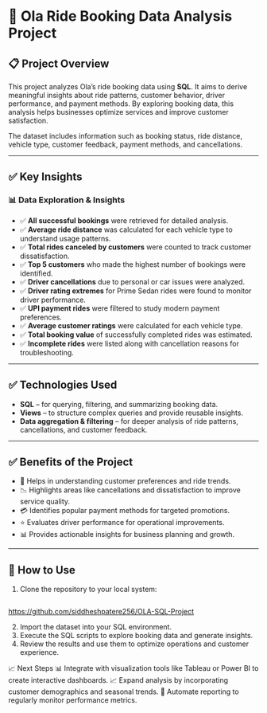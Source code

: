 # 🚖 Ola Ride Booking Data Analysis Project

## 📋 Project Overview
This project analyzes Ola’s ride booking data using **SQL**. It aims to derive meaningful insights about ride patterns, customer behavior, driver performance, and payment methods. By exploring booking data, this analysis helps businesses optimize services and improve customer satisfaction.

The dataset includes information such as booking status, ride distance, vehicle type, customer feedback, payment methods, and cancellations.

---

## ✅ Key Insights

### 📊 Data Exploration & Insights
- ✅ **All successful bookings** were retrieved for detailed analysis.
- ✅ **Average ride distance** was calculated for each vehicle type to understand usage patterns.
- ✅ **Total rides canceled by customers** were counted to track customer dissatisfaction.
- ✅ **Top 5 customers** who made the highest number of bookings were identified.
- ✅ **Driver cancellations** due to personal or car issues were analyzed.
- ✅ **Driver rating extremes** for Prime Sedan rides were found to monitor driver performance.
- ✅ **UPI payment rides** were filtered to study modern payment preferences.
- ✅ **Average customer ratings** were calculated for each vehicle type.
- ✅ **Total booking value** of successfully completed rides was estimated.
- ✅ **Incomplete rides** were listed along with cancellation reasons for troubleshooting.

---

## ✅ Technologies Used
- **SQL** – for querying, filtering, and summarizing booking data.
- **Views** – to structure complex queries and provide reusable insights.
- **Data aggregation & filtering** – for deeper analysis of ride patterns, cancellations, and customer feedback.

---

## ✅ Benefits of the Project
- 🚗 Helps in understanding customer preferences and ride trends.
- 📉 Highlights areas like cancellations and dissatisfaction to improve service quality.
- 💳 Identifies popular payment methods for targeted promotions.
- ⭐ Evaluates driver performance for operational improvements.
- 📊 Provides actionable insights for business planning and growth.

---

## 🚀 How to Use
1. Clone the repository to your local system:
   ```bash
  https://github.com/siddheshpatere256/OLA-SQL-Project
  
2. Import the dataset into your SQL environment.
3. Execute the SQL scripts to explore booking data and generate insights.
4. Review the results and use them to optimize operations and customer experience.


📈 Next Steps
📊 Integrate with visualization tools like Tableau or Power BI to create interactive dashboards.
📈 Expand analysis by incorporating customer demographics and seasonal trends.
🤖 Automate reporting to regularly monitor performance metrics.
